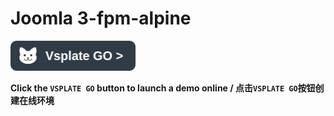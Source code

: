 # Joomla 3-fpm-alpine

<a href="https://www.vsplate.com/?docker-compose=https://github.com/vsplate/dcenvs/joomla/3-fpm-alpine"><img alt="VSPLATE GO" src="https://raw.githubusercontent.com/vsplate/images/master/vsgo_btn.png" width="200px"></a>

**Click the `VSPLATE GO` button to launch a demo online / 点击`VSPLATE GO`按钮创建在线环境**